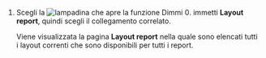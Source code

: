 1. Scegli la ![lampadina che apre la funzione Dimmi 0](../media/ui-search/search_small.png "Dimmi cosa vuoi fare"). immetti **Layout report**, quindi scegli il collegamento correlato.

   Viene visualizzata la pagina **Layout report** nella quale sono elencati tutti i layout correnti che sono disponibili per tutti i report.